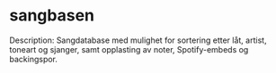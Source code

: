# sangbasen

Description: Sangdatabase med mulighet for sortering etter låt, artist, toneart og sjanger, samt opplasting av noter, Spotify-embeds og backingspor.
